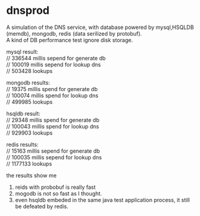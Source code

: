 dnsprod
=======

A simulation of the DNS service, with database powered by mysql,HSQLDB (memdb), mongodb, redis (data serilized by protobuf).<br>
A kind of DB performance test ignore disk storage.<br>

mysql result:<br>
    // 336544 millis sepend for generate db<br>
    // 100019 millis sepend for lookup dns<br>
    // 503428 lookups    <br>

mongodb results:<br>
    // 19375 millis spend for generate db<br>
    // 100074 millis spend for lookup dns<br>
    // 499985 lookups<br>
    
hsqldb result:<br>
    // 29348 millis spend for generate db<br>
    // 100043 millis spend for lookup dns<br>
    // 929903 lookups<br>

redis results:    <br>
    // 15163 millis sepend for generate db<br>
    // 100035 millis sepend for lookup dns<br>
    // 1177133 lookups<br>
    
the results show me<br>
1. reids with probobuf is really fast<br>
2. mogodb is not so fast as I thought.<br>
3. even hsqldb embeded in the same java test application process, it still be defeated by redis.<br>

